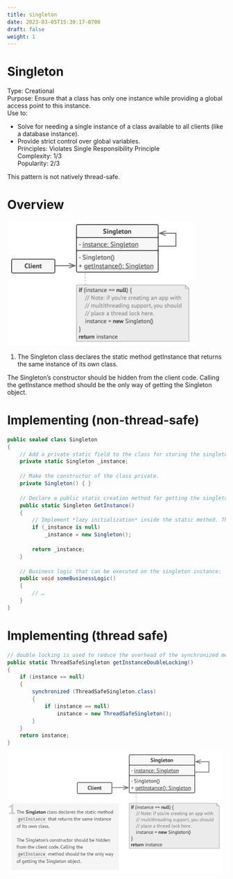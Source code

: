 ```yaml
---
title: singleton
date: 2023-03-05T15:30:17-0700
draft: false
weight: 1
---
```

# Singleton
Type: Creational  
Purpose: Ensure that a class has only one instance while providing a global access point to this instance.  
Use to:
- Solve for needing a single instance of a class available to all clients (like a database instance).
- Provide strict control over global variables.  
Principles: Violates Single Responsibility Principle  
Complexity: 1/3  
Popularity: 2/3  

<r>This pattern is not natively thread-safe.</r>

# Overview
<img src="Creational_Singleton-image1.png" style="width:4.46667in;height:3.00833in" alt="The structure of the Singleton pattern" />  

1.  The Singleton class declares the static method getInstance that returns the same instance of its own class.

The Singleton’s constructor should be hidden from the client code. Calling the getInstance method should be the only way of getting the Singleton object.

# Implementing (non-thread-safe)
```cs
public sealed class Singleton
{
    // Add a private static field to the class for storing the singleton instance.
    private static Singleton _instance;

    // Make the constructor of the class private.
    private Singleton() { }

    // Declare a public static creation method for getting the singleton instance.
    public static Singleton GetInstance()
    {
        // Implement *lazy initialization* inside the static method. The method must create a new object on its first call and put it into the static field. The method must always return that instance on all subsequent calls.
        if (_instance is null)
            _instance = new Singleton();

        return _instance;
    }

    // Business logic that can be executed on the singleton instance:
    public void someBusinessLogic()
    {
        // …
    }
}
```
# Implementing (thread safe)
```cs
// double locking is used to reduce the overhead of the synchronized method
public static ThreadSafeSingleton getInstanceDoubleLocking() 
{
    if (instance == null) 
    {
        synchronized (ThreadSafeSingleton.class) 
        {
            if (instance == null)
                instance = new ThreadSafeSingleton();
        }
    }
    return instance;
}
```

<img src="Creational_Singleton-image2.png" style="width:5.18333in;height:2.90833in" />
